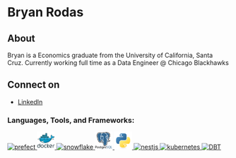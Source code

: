 # Bryan Rodas


About 
------------------------
Bryan is a Economics graduate from the University of California, Santa Cruz. Currently working full time as a Data Engineer @ Chicago Blackhawks

Connect on
-----------------------
- [LinkedIn](https://www.linkedin.com/in/bryan-rodas/)



<h3 align="left">Languages, Tools, and Frameworks:</h3>

<a href="https://www.prefect.io/" target="_blank"> <img src="https://vectorwiki.com/images/OyF8x__prefect.svg" alt="prefect" width="40" height="40"/> </a>
<a href="https://www.docker.com/" target="_blank" rel="noreferrer"> <img src="https://raw.githubusercontent.com/devicons/devicon/master/icons/docker/docker-original-wordmark.svg" alt="docker" width="40" src="https://raw.githubusercontent.com/devicons/devicon/master/icons/mysql/mysql-original-wordmark.svg" alt="mysql" width="40" height="40"/> </a> 
<a href="https://www.snowflake.com/en/" target="_blank"> <img src="https://www.vectorlogo.zone/logos/snowflake/snowflake-ar21.svg" alt="snowflake" width="80" height="40"/> </a>
<a href="https://www.postgresql.org" target="_blank" rel="noreferrer"> <img src="https://raw.githubusercontent.com/devicons/devicon/master/icons/postgresql/postgresql-original-wordmark.svg" alt="postgresql" width="40" height="40"/> </a> <a href="https://www.python.org" target="_blank" rel="noreferrer"> <img src="https://raw.githubusercontent.com/devicons/devicon/master/icons/python/python-original.svg" alt="python" width="40" height="40"/> </a> <a>
<a href="https://nestjs.com/" target="_blank"> <img src="https://www.vectorlogo.zone/logos/nestjs/nestjs-icon.svg" alt="nestjs" width="40" height="40"/> </a>
<a href="https://kubernetes.io" target="_blank"> <img src="https://www.vectorlogo.zone/logos/kubernetes/kubernetes-icon.svg" alt="kubernetes" width="40" height="40"/> </a>
<a href="https://www.getdbt.com" target="_blank"> <img src="https://vectorwiki.com/images/9TTBg__dbt.svg" alt="DBT" width="40" height="40"/> </a>
<!---
Brodas99/Brodas99 is a ✨ special ✨ repository because its `README.md` (this file) appears on your GitHub profile.
You can click the Preview link to take a look at your changes.
--->

